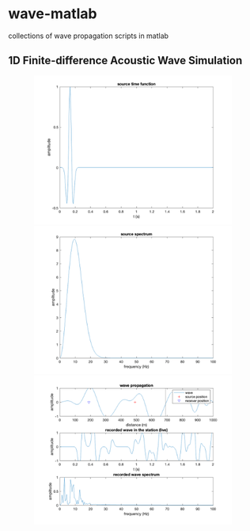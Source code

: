 # wave-matlab
collections of wave propagation scripts in matlab

## 1D Finite-difference Acoustic Wave Simulation
<p align="center">
  <img src="/figs/acfd1d_stf.png" alt="Source Time Function" style="height: 300px;"/>
  <img src="/figs/acfd1d_stfspec.png" alt="Source Spectrum" style="height: 300px;"/>
  <img src="/figs/acfd1d_anim.png" alt="Animation" style="height: 300px;"/>
</p>
